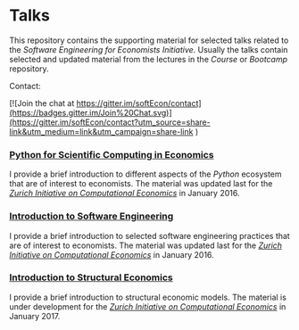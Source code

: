 # Talks

This repository contains the supporting material for selected talks related to the *Software Engineering for Economists Initiative*. Usually the talks contain selected and updated material from the lectures in the *Course* or *Bootcamp* repository.

Contact:

[![Join the chat at https://gitter.im/softEcon/contact](https://badges.gitter.im/Join%20Chat.svg)](https://gitter.im/softEcon/contact?utm_source=share-link&utm_medium=link&utm_campaign=share-link
)

### [Python for Scientific Computing in Economics](http://nbviewer.jupyter.org/format/slides/github/softEcon/talks/blob/master/scientific_python/talk.ipynb)

I provide a brief introduction to different aspects of the *Python* ecosystem that are of interest to economists. The material was updated last for the [*Zurich Initiative on Computational Economics*](http://www.zccfe.uzh.ch/en/pastevents/zice16/announcement.html) in January 2016.  

### [Introduction to Software Engineering](http://nbviewer.jupyter.org/format/slides/github/softEcon/talks/blob/master/intro_software_engineering/talk.ipynb)

I provide a brief introduction to selected software engineering practices that are of interest to economists. The material was updated last for the [*Zurich Initiative on Computational Economics*](http://www.zccfe.uzh.ch/en/pastevents/zice16/announcement.html) in January 2016.  

### [Introduction to Structural Economics](http://nbviewer.jupyter.org/format/slides/github/softEcon/talks/blob/master/structural_economics/talk.ipynb#/)

I provide a brief introduction to structural economic models. The material is under development for the [*Zurich Initiative on Computational Economics*](http://www.zccfe.uzh.ch/en/zice17/announcement.html) in January 2017.  
